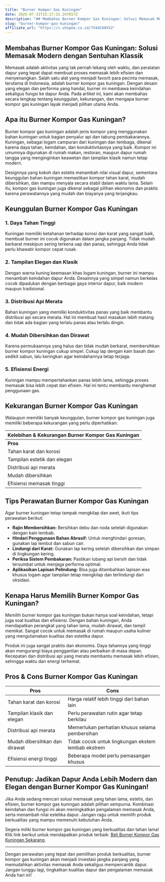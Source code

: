 ```yaml
---
title: "Burner Kompor Gas Kuningan"
date: 2025-07-31T15:17:31.247657Z
description: "## Membahas Burner Kompor Gas Kuningan: Solusi Memasak Modern dengan Sentuhan Klassik..."
slug: "burner-kompor-gas-kuningan"
affiliate_url: "https://s.shopee.co.id/7V44C68VX2"
---
```

## Membahas Burner Kompor Gas Kuningan: Solusi Memasak Modern dengan Sentuhan Klassik

Memasak adalah aktivitas yang tak pernah lekang oleh waktu, dan peralatan dapur yang tepat dapat membuat proses memasak lebih efisien dan menyenangkan. Salah satu alat yang menjadi favorit para pecinta memasak, terutama di Indonesia, adalah burner kompor gas kuningan. Dengan desain yang elegan dan performa yang handal, burner ini membawa keindahan sekaligus fungsi ke dapur Anda. Pada artikel ini, kami akan membahas secara lengkap tentang keunggulan, kekurangan, dan mengapa burner kompor gas kuningan layak menjadi pilihan utama Anda.

## Apa itu Burner Kompor Gas Kuningan?

Burner kompor gas kuningan adalah jenis kompor yang menggunakan bahan kuningan untuk bagian penyalur api dan tabung pembakarannya. Kuningan, sebagai logam campuran dari kuningan dan tembaga, dikenal karena daya tahan, keindahan, dan konduktivitasnya yang baik. Kompor ini umumnya digunakan di rumah makan, restoran, maupun dapur rumah tangga yang menginginkan keawetan dan tampilan klasik namun tetap modern.

Designnya yang kokoh dan estetis menambah nilai visual dapur, sementara keunggulan bahan kuningan memastikan kompor tahan karat, mudah dibersihkan, dan mampu menyala secara stabil dalam waktu lama. Selain itu, kompor gas kuningan juga dikenal sebagai pilihan ekonomis dan praktis karena perawatannya yang mudah dan biayanya yang terjangkau.

## Keunggulan Burner Kompor Gas Kuningan

### 1. **Daya Tahan Tinggi**

Kuningan memiliki ketahanan terhadap korosi dan karat yang sangat baik, membuat burner ini cocok digunakan dalam jangka panjang. Tidak mudah berkarat meskipun sering terkena uap dan panas, sehingga Anda tidak perlu khawatir kompor cepat rusak.

### 2. **Tampilan Elegan dan Klasik**

Dengan warna kuning keemasan khas logam kuningan, burner ini mampu menambah keindahan dapur Anda. Desainnya yang simpel namun berkelas cocok dipadukan dengan berbagai gaya interior dapur, baik modern maupun tradisional.

### 3. **Distribusi Api Merata**

Bahan kuningan yang memiliki konduktivitas panas yang baik membantu distribusi api secara merata. Hal ini membuat hasil masakan lebih matang dan tidak ada bagian yang terlalu panas atau terlalu dingin.

### 4. **Mudah Dibersihkan dan Dirawat**

Karena permukaannya yang halus dan tidak mudah berkarat, membersihkan burner kompor kuningan cukup simpel. Cukup lap dengan kain basah dan sedikit sabun, lalu keringkan agar keindahannya tetap terjaga.

### 5. **Efisiensi Energi**

Kuningan mampu mempertahankan panas lebih lama, sehingga proses memasak bisa lebih cepat dan efisien. Hal ini tentu membantu menghemat penggunaan gas.

## Kekurangan Burner Kompor Gas Kuningan

Walaupun memiliki banyak keunggulan, burner kompor gas kuningan juga memiliki beberapa kekurangan yang perlu diperhatikan:

| Kelebihan & Kekurangan Burner Kompor Gas Kuningan |
|--------------------------------------------------|
| **Pros**                                       | **Cons**                                    |
| Tahan karat dan korosi                        | Harga mungkin sedikit lebih mahal dibanding bahan lain |
| Tampilan estetik dan elegan                  | Membutuhkan perawatan rutin agar tetap berkilau     |
| Distribusi api merata                        | Jika tidak dirawat, bisa terkena noda atau oksidasi      |
| Mudah dibersihkan                            | Tidak cocok untuk digunakan di lingkungan sangat ekstrem (misalnya, lembab ekstrem) |
| Efisiensi memasak tinggi                     | Beberapa model mungkin memerlukan pemasangan khusus |

## Tips Perawatan Burner Kompor Gas Kuningan

Agar burner kuningan tetap tampak mengkilap dan awet, ikuti tips perawatan berikut:

- **Rajin Membersihkan:** Bersihkan debu dan noda setelah digunakan dengan kain lembab.
- **Hindari Penggunaan Bahan Abrasif:** Untuk menghindari goresan, gunakan lap lembut dan sabun cair.
- **Lindungi dari Karat:** Gunakan lap kering setelah dibersihkan dan simpan di lingkungan kering.
- **Periksa Sistem Pembakaran:** Pastikan lubang api bersih dan tidak tersumbat untuk menjaga performa optimal.
- **Aplikasikan Lapisan Pelindung:** Bisa juga ditambahkan lapisan wax khusus logam agar tampilan tetap mengkilap dan terlindungi dari oksidasi.

## Kenapa Harus Memilih Burner Kompor Gas Kuningan?

Memilih burner kompor gas kuningan bukan hanya soal keindahan, tetapi juga soal kualitas dan efisiensi. Dengan bahan kuningan, Anda mendapatkan perangkat yang tahan lama, mudah dirawat, dan tampil memikat. Sangat cocok untuk memasak di rumah maupun usaha kuliner yang mengutamakan kualitas dan estetika dapur.

Produk ini juga sangat praktis dan ekonomis. Daya tahannya yang tinggi akan mengurangi biaya penggantian atau perbaikan di masa depan. Kecepatan dan distribusi api yang merata membantu memasak lebih efisien, sehingga waktu dan energi terhemat.

## Pros & Cons Burner Kompor Gas Kuningan

| **Pros** | **Cons** |
|------------|------------|
| Tahan karat dan korosi | Harga relatif lebih tinggi dari bahan lain |
| Tampilan klasik dan elegan | Perlu perawatan rutin agar tetap berkilau |
| Distribusi api merata | Memerlukan perhatian khusus selama pembersihan |
| Mudah dibersihkan dan dirawat | Tidak cocok untuk lingkungan ekstem lembab ekstrem |
| Efisiensi energi tinggi | Beberapa model perlu pemasangan khusus |

## Penutup: Jadikan Dapur Anda Lebih Modern dan Elegan dengan Burner Kompor Gas Kuningan!

Jika Anda sedang mencari solusi memasak yang tahan lama, estetis, dan efisien, burner kompor gas kuningan adalah pilihan sempurna. Kombinasi keindahan dan fungsi ini akan meningkatkan pengalaman memasak Anda, serta menambah nilai estetika dapur. Jangan ragu untuk memilih produk berkualitas yang mampu memenuhi kebutuhan Anda.

Segera miliki burner kompor gas kuningan yang berkualitas dan tahan lama! Klik link berikut untuk mendapatkan produk terbaik: [Beli Burner Kompor Gas Kuningan Sekarang](https://s.shopee.co.id/7V44C68VX2).

---

Dengan perawatan yang tepat dan pemilihan produk berkualitas, burner kompor gas kuningan akan menjadi investasi jangka panjang yang memudahkan aktivitas memasak Anda sekaligus mempercantik dapur. Jangan tunggu lagi, tingkatkan kualitas dapur dan pengalaman memasak Anda hari ini!
